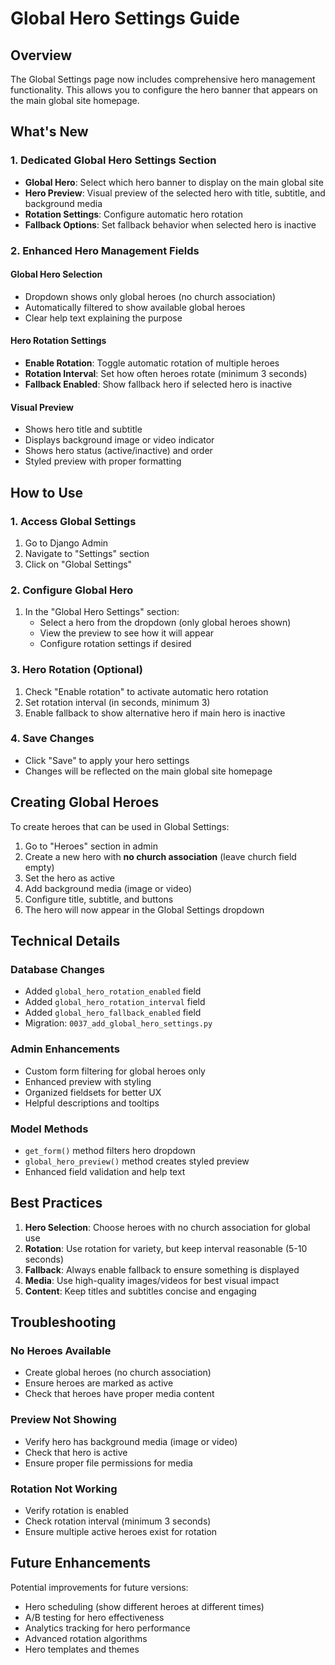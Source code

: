 # Global Hero Settings Guide

## Overview

The Global Settings page now includes comprehensive hero management functionality. This allows you to configure the hero banner that appears on the main global site homepage.

## What's New

### 1. Dedicated Global Hero Settings Section
- **Global Hero**: Select which hero banner to display on the main global site
- **Hero Preview**: Visual preview of the selected hero with title, subtitle, and background media
- **Rotation Settings**: Configure automatic hero rotation
- **Fallback Options**: Set fallback behavior when selected hero is inactive

### 2. Enhanced Hero Management Fields

#### Global Hero Selection
- Dropdown shows only global heroes (no church association)
- Automatically filtered to show available global heroes
- Clear help text explaining the purpose

#### Hero Rotation Settings
- **Enable Rotation**: Toggle automatic rotation of multiple heroes
- **Rotation Interval**: Set how often heroes rotate (minimum 3 seconds)
- **Fallback Enabled**: Show fallback hero if selected hero is inactive

#### Visual Preview
- Shows hero title and subtitle
- Displays background image or video indicator
- Shows hero status (active/inactive) and order
- Styled preview with proper formatting

## How to Use

### 1. Access Global Settings
1. Go to Django Admin
2. Navigate to "Settings" section
3. Click on "Global Settings"

### 2. Configure Global Hero
1. In the "Global Hero Settings" section:
   - Select a hero from the dropdown (only global heroes shown)
   - View the preview to see how it will appear
   - Configure rotation settings if desired

### 3. Hero Rotation (Optional)
1. Check "Enable rotation" to activate automatic hero rotation
2. Set rotation interval (in seconds, minimum 3)
3. Enable fallback to show alternative hero if main hero is inactive

### 4. Save Changes
- Click "Save" to apply your hero settings
- Changes will be reflected on the main global site homepage

## Creating Global Heroes

To create heroes that can be used in Global Settings:

1. Go to "Heroes" section in admin
2. Create a new hero with **no church association** (leave church field empty)
3. Set the hero as active
4. Add background media (image or video)
5. Configure title, subtitle, and buttons
6. The hero will now appear in the Global Settings dropdown

## Technical Details

### Database Changes
- Added `global_hero_rotation_enabled` field
- Added `global_hero_rotation_interval` field  
- Added `global_hero_fallback_enabled` field
- Migration: `0037_add_global_hero_settings.py`

### Admin Enhancements
- Custom form filtering for global heroes only
- Enhanced preview with styling
- Organized fieldsets for better UX
- Helpful descriptions and tooltips

### Model Methods
- `get_form()` method filters hero dropdown
- `global_hero_preview()` method creates styled preview
- Enhanced field validation and help text

## Best Practices

1. **Hero Selection**: Choose heroes with no church association for global use
2. **Rotation**: Use rotation for variety, but keep interval reasonable (5-10 seconds)
3. **Fallback**: Always enable fallback to ensure something is displayed
4. **Media**: Use high-quality images/videos for best visual impact
5. **Content**: Keep titles and subtitles concise and engaging

## Troubleshooting

### No Heroes Available
- Create global heroes (no church association)
- Ensure heroes are marked as active
- Check that heroes have proper media content

### Preview Not Showing
- Verify hero has background media (image or video)
- Check that hero is active
- Ensure proper file permissions for media

### Rotation Not Working
- Verify rotation is enabled
- Check rotation interval (minimum 3 seconds)
- Ensure multiple active heroes exist for rotation

## Future Enhancements

Potential improvements for future versions:
- Hero scheduling (show different heroes at different times)
- A/B testing for hero effectiveness
- Analytics tracking for hero performance
- Advanced rotation algorithms
- Hero templates and themes 